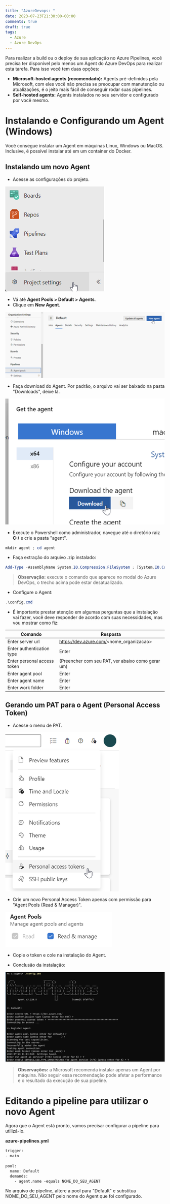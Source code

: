 ```yaml
---
title: "AzureDevops: "
date: 2023-07-23T21:30:00-00:00
comments: true
draft: true
tags:
  - Azure
  - Azure DevOps
---
```


Para realizar a build ou o deploy de sua aplicação no Azure Pipelines, você precisa ter disponível pelo menos um Agent do Azure DevOps para realizar esta tarefa.
Para isso você tem duas opções:
- **Microsoft-hosted agents (recomendado):** Agents pré-definidos pela Microsoft, com eles você não precisa se preocupar com manutenção ou atualizações, é o jeito mais fácil de conseguir rodar suas pipelines.
- **Self-hosted agents:** Agents instalados no seu servidor e configurado por você mesmo.

# Instalando e Configurando um Agent (Windows)

Você consegue instalar um Agent em máquinas Linux, Windows ou MacOS.
Inclusive, é possível instalar até em um container do Docker.

## Instalando um novo Agent

- Acesse as configurações do projeto.

![](2023-07-23-22-13-13.png)

- Vá até **Agent Pools > Default > Agents**.
- Clique em **New Agent**.

![](2023-07-23-22-11-55.png)

- Faça download do Agent. Por padrão, o arquivo vai ser baixado na pasta "Downloads", deixe lá.

![](2023-07-23-22-14-26.png)

- Execute o Powershell como administrador, navegue até o diretório raiz **C:/** e crie a pasta "agent".
```ps1
mkdir agent ; cd agent
```
- Faça extração do arquivo .zip instalado:
```ps1
Add-Type -AssemblyName System.IO.Compression.FileSystem ; [System.IO.Compression.ZipFile]::ExtractToDirectory("$HOME\Downloads\vsts-agent-win-x64-3.220.5.zip", "$PWD")
```
> **Observação:** execute o comando que aparece no modal do Azure DevOps, o trecho acima pode estar desatualizado.
- Configure o Agent:
```ps1
.\config.cmd
```
- É importante prestar atenção em algumas perguntas que a instalação vai fazer, você deve responder de acordo com suas necessidades, mas vou mostrar como fiz:

| Comando | Resposta | 
| --- | --- |
| Enter server url | https://dev.azure.com/<nome_organizacao> | 
| Enter authentication type | Enter | 
| Enter personal access token | (Preencher com seu PAT, ver abaixo como gerar um) | 
| Enter agent pool | Enter | 
| Enter agent name | Enter | 
| Enter work folder | Enter | 

## Gerando um PAT para o Agent (Personal Access Token)

- Acesse o menu de PAT.

![](2023-07-23-22-33-06.png)

- Crie um novo Personal Access Token apenas com permissão para "Agent Pools (Read & Manager)".

![](2023-07-23-22-34-15.png)

- Copie o token e cole na instalação do Agent.

- Conclusão da instalação:

![](2023-07-23-22-23-41.png)


> **Observações:** a Microsoft recomenda instalar apenas um Agent por máquina. Não seguir essa recomendação pode afetar a performance e o resultado da execução de sua pipeline.

# Editando a pipeline para utilizar o novo Agent

Agora que o Agent está pronto, vamos precisar configurar a pipeline para utilizá-lo.

**azure-pipelines.yml**
```
trigger:
- main

pool:
  name: Default
  demands:
    - agent.name -equals NOME_DO_SEU_AGENT
```

No arquivo de pipeline, altere a pool para "Default" e substitua NOME_DO_SEU_AGENT pelo nome do Agent que foi configurado.
